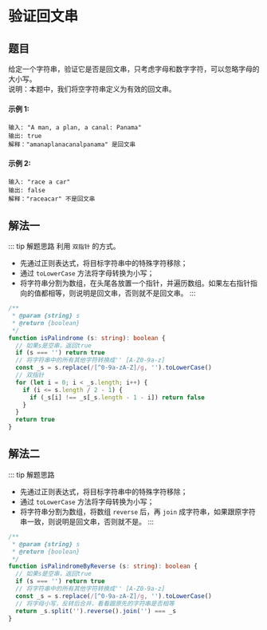 # 验证回文串

## 题目
给定一个字符串，验证它是否是回文串，只考虑字母和数字字符，可以忽略字母的大小写。<br>
说明：本题中，我们将空字符串定义为有效的回文串。

#### 示例 1:
```
输入: "A man, a plan, a canal: Panama"
输出: true
解释："amanaplanacanalpanama" 是回文串
```

#### 示例 2:
```
输入: "race a car"
输出: false
解释："raceacar" 不是回文串
```

## 解法一
::: tip 解题思路
利用 `双指针` 的方式。<br>
- 先通过正则表达式，将目标字符串中的特殊字符移除；
- 通过 `toLowerCase` 方法将字母转换为小写；
- 将字符串分割为数组，在头尾各放置一个指针，并遍历数组。如果左右指针指向的值都相等，则说明是回文串，否则就不是回文串。
:::

```ts
/**
 * @param {string} s
 * @return {boolean}
 */
function isPalindrome (s: string): boolean {
  // 如果s是空串，返回true
  if (s === '') return true
  // 将字符串中的所有其他字符转换成'' [A-Z0-9a-z]
  const _s = s.replace(/[^0-9a-zA-Z]/g, '').toLowerCase()
  // 双指针
  for (let i = 0; i < _s.length; i++) {
    if (i <= s.length / 2 - 1) {
      if (_s[i] !== _s[_s.length - 1 - i]) return false
    }
  }
  return true
}
```

## 解法二
::: tip 解题思路
- 先通过正则表达式，将目标字符串中的特殊字符移除；
- 通过 `toLowerCase` 方法将字母转换为小写；
- 将字符串分割为数组，将数组 `reverse` 后，再 `join` 成字符串，如果跟原字符串一致，则说明是回文串，否则就不是。
:::

```ts
/**
 * @param {string} s
 * @return {boolean}
 */
function isPalindromeByReverse (s: string): boolean {
  // 如果s是空串，返回true
  if (s === '') return true
  // 将字符串中的所有其他字符转换成'' [A-Z0-9a-z]
  const _s = s.replace(/[^0-9a-zA-Z]/g, '').toLowerCase()
  // 将字母小写，反转后合并，看看跟原先的字符串是否相等
  return _s.split('').reverse().join('') === _s
}
```
